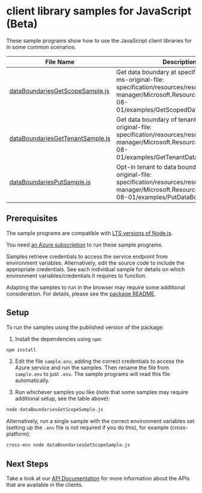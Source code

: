 # client library samples for JavaScript (Beta)

These sample programs show how to use the JavaScript client libraries for in some common scenarios.

| **File Name**                                                     | **Description**                                                                                                                                                             |
| ----------------------------------------------------------------- | --------------------------------------------------------------------------------------------------------------------------------------------------------------------------- |
| [dataBoundariesGetScopeSample.js][databoundariesgetscopesample]   | Get data boundary at specified scope x-ms-original-file: specification/resources/resource-manager/Microsoft.Resources/stable/2024-08-01/examples/GetScopedDataBoundary.json |
| [dataBoundariesGetTenantSample.js][databoundariesgettenantsample] | Get data boundary of tenant. x-ms-original-file: specification/resources/resource-manager/Microsoft.Resources/stable/2024-08-01/examples/GetTenantDataBoundary.json         |
| [dataBoundariesPutSample.js][databoundariesputsample]             | Opt-in tenant to data boundary. x-ms-original-file: specification/resources/resource-manager/Microsoft.Resources/stable/2024-08-01/examples/PutDataBoundary.json            |

## Prerequisites

The sample programs are compatible with [LTS versions of Node.js](https://github.com/nodejs/release#release-schedule).

You need [an Azure subscription][freesub] to run these sample programs.

Samples retrieve credentials to access the service endpoint from environment variables. Alternatively, edit the source code to include the appropriate credentials. See each individual sample for details on which environment variables/credentials it requires to function.

Adapting the samples to run in the browser may require some additional consideration. For details, please see the [package README][package].

## Setup

To run the samples using the published version of the package:

1. Install the dependencies using `npm`:

```bash
npm install
```

2. Edit the file `sample.env`, adding the correct credentials to access the Azure service and run the samples. Then rename the file from `sample.env` to just `.env`. The sample programs will read this file automatically.

3. Run whichever samples you like (note that some samples may require additional setup, see the table above):

```bash
node dataBoundariesGetScopeSample.js
```

Alternatively, run a single sample with the correct environment variables set (setting up the `.env` file is not required if you do this), for example (cross-platform):

```bash
cross-env node dataBoundariesGetScopeSample.js
```

## Next Steps

Take a look at our [API Documentation][apiref] for more information about the APIs that are available in the clients.

[databoundariesgetscopesample]: https://github.com/Azure/azure-sdk-for-js/blob/main/sdk/databoundaries/arm-databoundaries/samples/v1-beta/javascript/dataBoundariesGetScopeSample.js
[databoundariesgettenantsample]: https://github.com/Azure/azure-sdk-for-js/blob/main/sdk/databoundaries/arm-databoundaries/samples/v1-beta/javascript/dataBoundariesGetTenantSample.js
[databoundariesputsample]: https://github.com/Azure/azure-sdk-for-js/blob/main/sdk/databoundaries/arm-databoundaries/samples/v1-beta/javascript/dataBoundariesPutSample.js
[apiref]: https://learn.microsoft.com/javascript/api/@azure/arm-databoundaries?view=azure-node-preview
[freesub]: https://azure.microsoft.com/free/
[package]: https://github.com/Azure/azure-sdk-for-js/tree/main/sdk/databoundaries/arm-databoundaries/README.md
